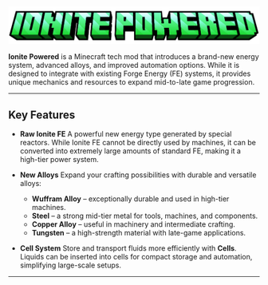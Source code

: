 ![alt](https://github.com/AgentSplinter/Ionite-Powered/blob/main/Images/ionite_powered_logo.png)

**Ionite Powered** is a Minecraft tech mod that introduces a brand-new energy system, advanced alloys, and improved automation options. While it is designed to integrate with existing Forge Energy (FE) systems, it provides unique mechanics and resources to expand mid-to-late game progression.

---

## Key Features

* **Raw Ionite FE**
  A powerful new energy type generated by special reactors. While Ionite FE cannot be directly used by machines, it can be converted into extremely large amounts of standard FE, making it a high-tier power system.

* **New Alloys**
  Expand your crafting possibilities with durable and versatile alloys:

  * **Wuffram Alloy** – exceptionally durable and used in high-tier machines.
  * **Steel** – a strong mid-tier metal for tools, machines, and components.
  * **Copper Alloy** – useful in machinery and intermediate crafting.
  * **Tungsten** – a high-strength material with late-game applications.

* **Cell System**
  Store and transport fluids more efficiently with **Cells**. Liquids can be inserted into cells for compact storage and automation, simplifying large-scale setups.

---
